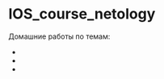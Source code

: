 # IOS_course_netology
Домашние работы по темам:
- [Знакомство с принципами ООП]:https://github.com/netology-code/aios-homeworks/blob/master/1.1_homework.md
- [Объекты в ООП]:https://github.com/netology-code/aios-homeworks/blob/master/1.2_homework.md
- [ООП: Интерфейс и реализация. Переопределение методов]:https://github.com/netology-code/aios-homeworks/blob/master/1.3_homework.md
